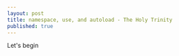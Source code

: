 ```yaml
---
layout: post
title: namespace, use, and autoload - The Holy Trinity
published: true
---
```


Let's begin
